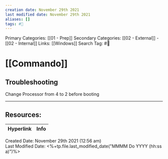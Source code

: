 ```yaml
---
creation date: November 29th 2021
last modified date: November 29th 2021
aliases: []
tags: #📖
---
```


Primary Categories: [[01 - Prep]]
Secondary Categories:  [[02 - External]] - [[02 - Internal]]
Links: [[Windows]]
Search Tag: #📖  

# [[Commando]]  

## Troubleshooting 
Change Processor from 4 to 2 before booting 



___

## Resources:

| Hyperlink | Info |
| --------- | ---- |


Created Date: November 29th 2021 (12:56 am)  
Last Modified Date: <%+tp.file.last_modified_date("MMMM Do YYYY (hh:ss a)")%>
